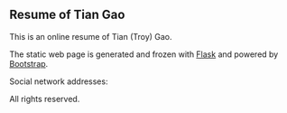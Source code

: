 ## Resume of Tian Gao

This is an online resume of Tian (Troy) Gao.

The static web page is generated and frozen with [Flask]() and powered by [Bootstrap]().



Social network addresses:

[LinkedIn]: https://www.linkedin.com/in/tian-gao/
[Github]: https://github.com/tian-gao



All rights reserved.